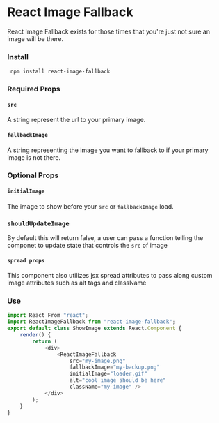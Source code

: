 # React Image Fallback

React Image Fallback exists for those times that you're just not sure an image will be there.

### Install
` npm install react-image-fallback`

### Required Props

#### `src`
A string represent the url to your primary image. 

#### `fallbackImage`
A string representing the image you want to fallback to if your primary image is not there.

### Optional Props

#### `initialImage`
The image to show before your `src` or `fallbackImage` load. 

### `shouldUpdateImage`
By default this will return false, a user can pass a function telling the componet to update state that controls the `src` of image

#### `spread props`
This component also utilizes jsx spread attributes to pass along custom image attributes such as alt tags and className

### Use

```js
import React From "react";
import ReactImageFallback from "react-image-fallback";
export default class ShowImage extends React.Component {
	render() {
		return (
			<div>
				<ReactImageFallback
					src="my-image.png"
					fallbackImage="my-backup.png"
					initialImage="loader.gif"
					alt="cool image should be here"
					className="my-image" />
			</div>
		);
	}
}
```
